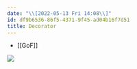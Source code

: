 ```yaml
---
date: "\\[2022-05-13 Fri 14:08\\]"
id: df9b6536-86f5-4371-9f45-ad04b16f7d51
title: Decorator
---
```


- [[GoF]]

![](../media/img/decorator.jpg)
